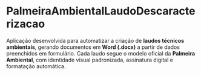 # PalmeiraAmbientalLaudoDescaracterizacao
Aplicação desenvolvida para automatizar a criação de **laudos técnicos ambientais**, gerando documentos em **Word (.docx)** a partir de dados preenchidos em formulário.   Cada laudo segue o modelo oficial da **Palmeira Ambiental**, com identidade visual padronizada, assinatura digital e formatação automática.
